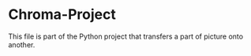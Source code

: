 Chroma-Project
==============

This file is part of the Python project that transfers a part of picture onto another.